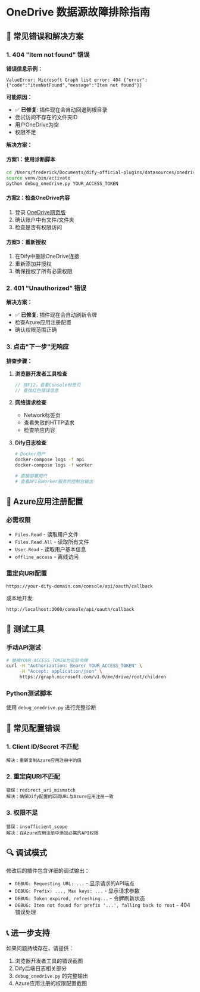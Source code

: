 # OneDrive 数据源故障排除指南

## 🚨 常见错误和解决方案

### 1. 404 "Item not found" 错误

**错误信息示例：**
```
ValueError: Microsoft Graph list error: 404 {"error":{"code":"itemNotFound","message":"Item not found"}}
```

**可能原因：**
- ✅ **已修复**: 插件现在会自动回退到根目录
- 尝试访问不存在的文件夹ID
- 用户OneDrive为空
- 权限不足

**解决方案：**

#### 方案1：使用诊断脚本
```bash
cd /Users/frederick/Documents/dify-official-plugins/datasources/onedrive
source venv/bin/activate
python debug_onedrive.py YOUR_ACCESS_TOKEN
```

#### 方案2：检查OneDrive内容
1. 登录 [OneDrive网页版](https://onedrive.live.com)
2. 确认账户中有文件/文件夹
3. 检查是否有权限访问

#### 方案3：重新授权
1. 在Dify中删除OneDrive连接
2. 重新添加并授权
3. 确保授权了所有必需权限

### 2. 401 "Unauthorized" 错误

**解决方案：**
- ✅ **已修复**: 插件现在会自动刷新令牌
- 检查Azure应用注册配置
- 确认权限范围正确

### 3. 点击"下一步"无响应

**排查步骤：**

1. **浏览器开发者工具检查**
   ```javascript
   // 按F12，查看Console标签页
   // 查找红色错误信息
   ```

2. **网络请求检查**
   - Network标签页
   - 查看失败的HTTP请求
   - 检查响应内容

3. **Dify日志检查**
   ```bash
   # Docker用户
   docker-compose logs -f api
   docker-compose logs -f worker
   
   # 直接部署用户
   # 查看API和Worker服务的控制台输出
   ```

## 🔧 Azure应用注册配置

### 必需权限
- `Files.Read` - 读取用户文件
- `Files.Read.All` - 读取所有文件
- `User.Read` - 读取用户基本信息
- `offline_access` - 离线访问

### 重定向URI配置
```
https://your-dify-domain.com/console/api/oauth/callback
```
或本地开发:
```
http://localhost:3000/console/api/oauth/callback
```

## 🧪 测试工具

### 手动API测试
```bash
# 替换YOUR_ACCESS_TOKEN为实际令牌
curl -H "Authorization: Bearer YOUR_ACCESS_TOKEN" \
     -H "Accept: application/json" \
     https://graph.microsoft.com/v1.0/me/drive/root/children
```

### Python测试脚本
使用 `debug_onedrive.py` 进行完整诊断

## 📝 常见配置错误

### 1. Client ID/Secret 不匹配
```
解决：重新复制Azure应用注册中的值
```

### 2. 重定向URI不匹配
```
错误：redirect_uri_mismatch
解决：确保Dify配置的回调URL与Azure应用注册一致
```

### 3. 权限不足
```
错误：insufficient_scope
解决：在Azure应用注册中添加必需的API权限
```

## 🔍 调试模式

修改后的插件包含详细的调试输出：
- `DEBUG: Requesting URL: ...` - 显示请求的API端点
- `DEBUG: Prefix: ..., Max keys: ...` - 显示请求参数
- `DEBUG: Token expired, refreshing...` - 令牌刷新状态
- `DEBUG: Item not found for prefix '...', falling back to root` - 404错误处理

## 📞 进一步支持

如果问题持续存在，请提供：
1. 浏览器开发者工具的错误截图
2. Dify后端日志相关部分
3. `debug_onedrive.py` 的完整输出
4. Azure应用注册的权限配置截图
